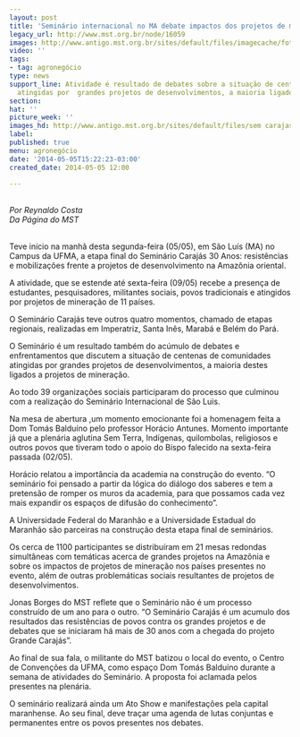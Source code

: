 ```yaml
---
layout: post
title: 'Seminário internacional no MA debate impactos dos projetos de mineração '
legacy_url: http://www.mst.org.br/node/16059
images: http://www.antigo.mst.org.br/sites/default/files/imagecache/foto_destaque/sem carajas.JPG
video: ''
tags:
- tag: agronegócio
type: news
support_line: Atividade é resultado de debates sobre a situação de centenas de comunidades
  atingidas por  grandes projetos de desenvolvimentos, a maioria ligados à mineração.
section: 
hat: ''
picture_week: ''
images_hd: http://www.antigo.mst.org.br/sites/default/files/sem carajas.JPG
label: 
published: true
menu: agronegócio
date: '2014-05-05T15:22:23-03:00'
created_date: 2014-05-05 12:00

---
```

<p><em><br>Por Reynaldo Costa<br>Da Página do&nbsp;MST</em></p><p><br>Teve início na manhã desta segunda-feira (05/05), em São Luís (MA) no Campus da UFMA, a etapa final do Seminário Carajás 30 Anos: resistências e mobilizações frente a projetos de desenvolvimento na Amazônia oriental.</p><p>A atividade, que se estende até sexta-feira (09/05) recebe a presença de estudantes, pesquisadores, militantes sociais, povos tradicionais e atingidos por projetos de mineração de 11 países.&nbsp;</p><p>O Seminário Carajás teve outros quatro momentos, chamado de etapas regionais, realizadas em Imperatriz, Santa Inês, Marabá e Belém do Pará.</p><p>O Seminário é um resultado também do acúmulo de debates e enfrentamentos que discutem a situação de centenas de comunidades atingidas por grandes projetos de desenvolvimentos, a maioria destes ligados a projetos de mineração.</p><p>Ao todo 39 organizações sociais participaram do processo que culminou com a realização do Seminário Internacional de São Luis.</p><p>Na mesa de abertura ,um momento emocionante foi a homenagem feita a Dom Tomás Balduíno pelo professor Horácio Antunes. Momento importante já que a plenária aglutina Sem Terra, Indígenas, quilombolas, religiosos e outros povos que tiveram todo o apoio do Bispo falecido na sexta-feira passada (02/05).&nbsp;&nbsp;&nbsp;&nbsp;</p><p>Horácio relatou a importância da academia na construção do evento. “O seminário foi pensado a partir da lógica do diálogo dos saberes e tem a pretensão de romper os muros da academia, para que possamos cada vez mais expandir os espaços de difusão do conhecimento”.</p><p>A Universidade Federal do Maranhão e a Universidade Estadual do Maranhão são parceiras na construção desta etapa final de seminários.</p><p>Os cerca de 1100 participantes se distribuíram em 21 mesas redondas simultâneas com temáticas acerca de grandes projetos na Amazônia e sobre os impactos de projetos de mineração nos países presentes no evento, além de outras problemáticas sociais resultantes de projetos de desenvolvimentos.</p><p>Jonas Borges do MST reflete que o Seminário não é um processo construído de um ano para o outro. “O Seminário Carajás é um acumulo dos resultados das resistências de povos contra os grandes projetos e de debates que se iniciaram há mais de 30 anos com a chegada do projeto Grande Carajás”.&nbsp;</p><p>Ao final de sua fala, o militante do MST batizou o local do evento, o Centro de Convenções da UFMA, como espaço Dom Tomás Balduíno durante a semana de atividades do Seminário. A proposta foi aclamada pelos presentes na plenária.</p><p>O seminário realizará ainda um Ato Show e manifestações pela capital maranhense. Ao seu final, deve traçar uma agenda de lutas conjuntas e permanentes entre os povos presentes nos debates. <br>&nbsp;</p>
